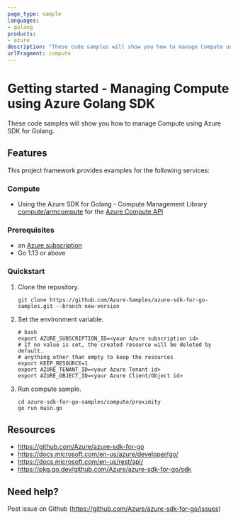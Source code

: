 ```yaml
---
page_type: sample
languages:
- golang
products:
- azure
description: "These code samples will show you how to manage Compute using Azure SDK for Golang."
urlFragment: compute
---
```


# Getting started - Managing Compute using Azure Golang SDK

These code samples will show you how to manage Compute using Azure SDK for Golang.

## Features

This project framework provides examples for the following services:

### Compute
* Using the Azure SDK for Golang - Compute Management Library [compute/armcompute](https://pkg.go.dev/github.com/Azure/azure-sdk-for-go/sdk/compute/armcompute) for the [Azure Compute API](https://docs.microsoft.com/en-us/rest/api/compute/)

### Prerequisites
* an [Azure subscription](https://azure.microsoft.com)
* Go 1.13 or above

### Quickstart

1. Clone the repository.

    ```
    git clone https://github.com/Azure-Samples/azure-sdk-for-go-samples.git --branch new-version
    ```
2. Set the environment variable.

   ```
   # bash
   export AZURE_SUBSCRIPTION_ID=<your Azure subscription id> 
   # If no value is set, the created resource will be deleted by default.
   # anything other than empty to keep the resources
   export KEEP_RESOURCE=1 
   export AZURE_TENANT_ID=<your Azure Tenant id>          
   export AZURE_OBJECT_ID=<your Azure Client/Object id> 
   ```

3. Run compute sample.

    ```
    cd azure-sdk-for-go-samples/compute/proximity
    go run main.go
    ```
   
## Resources

- https://github.com/Azure/azure-sdk-for-go
- https://docs.microsoft.com/en-us/azure/developer/go/
- https://docs.microsoft.com/en-us/rest/api/
- https://pkg.go.dev/github.com/Azure/azure-sdk-for-go/sdk

## Need help?

Post issue on Github (https://github.com/Azure/azure-sdk-for-go/issues)
